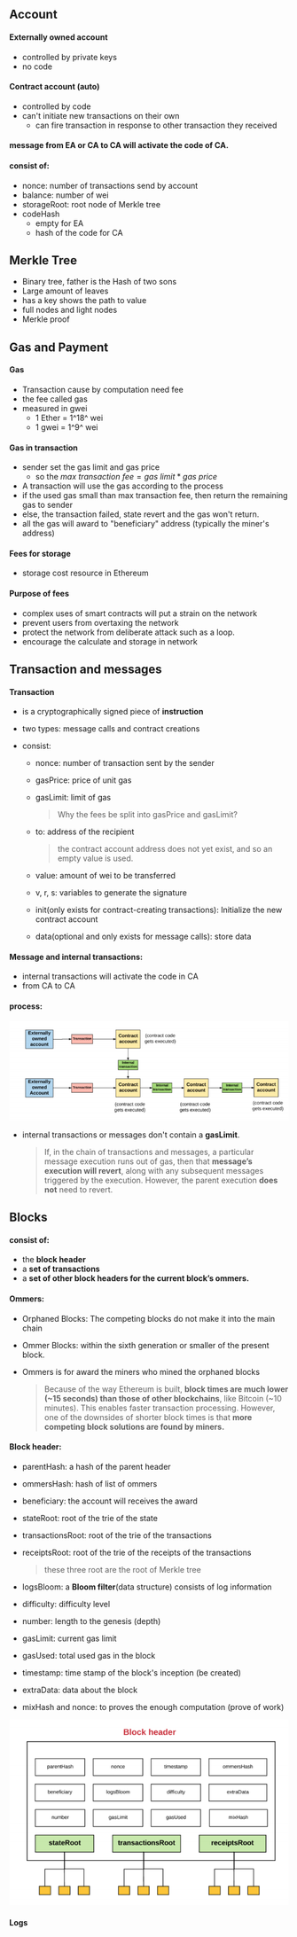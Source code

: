 ## Account

#### Externally owned account

- controlled by private keys
- no code

#### Contract account (auto)

- controlled by code
- can't initiate new transactions on their own
  - can fire transaction in response to other transaction they received

#### message from EA or CA to CA will activate the code of CA.

#### consist of:

- nonce: number of transactions send by account
- balance: number of wei
- storageRoot: root node of Merkle tree
- codeHash
  - empty for EA
  - hash of the code for CA



## Merkle Tree

- Binary tree, father is the Hash of two sons
- Large amount of leaves
- has a key shows the path to value
- full nodes and light nodes
- Merkle proof



## Gas and Payment

#### Gas

- Transaction cause by computation need fee
- the fee called gas
- measured in gwei
  - 1 Ether = 1^18^ wei
  - 1 gwei = 1^9^ wei

#### Gas in transaction

- sender set the gas limit and gas price
  - so the $max~transaction~fee = gas~limit * gas~price$
- A transaction will use the gas according to the process
- if the used gas small than max transaction fee, then return the remaining gas to sender
- else, the transaction failed, state revert and the gas won't return.
- all the gas will award to "beneficiary" address (typically the miner's address)

#### Fees for storage

- storage cost resource in Ethereum

#### Purpose of fees

- complex uses of smart contracts will put a strain on the network
- prevent users from overtaxing the network
- protect the network from deliberate attack such as a loop.
- encourage the calculate and storage in network



## Transaction and messages

#### Transaction

- is a cryptographically signed piece of **instruction**

- two types: message calls and contract creations

- consist:

  - nonce: number of transaction sent by the sender

  - gasPrice: price of unit gas

  - gasLimit: limit of gas

    > Why the fees be split into gasPrice and gasLimit?

  - to: address of the recipient

    > the contract account address does not yet exist, and so an empty value is used.

  - value: amount of wei to be transferred

  - v, r, s: variables to generate the signature

  - init(only exists for contract-creating transactions): Initialize the new contract account

  - data(optional and only exists for message calls): store data

#### Message and internal transactions:

- internal transactions will activate the code in CA
- from CA to CA

#### process:

![image-20200923111243358](note.assets/image-20200923111243358.png)
- internal transactions or messages don't contain a **gasLimit**.

  >  If, in the chain of transactions and messages, a particular message execution runs out of gas, then that **message’s execution will revert**, along with any subsequent messages triggered by the execution. However, the parent execution **does not** need to revert.

  

## Blocks

#### consist of: 

- the **block header**
- a **set of transactions**
- a **set of other block headers for the current block’s ommers.**

#### Ommers:

- Orphaned Blocks: The competing blocks do not make it into the main chain

- Ommer Blocks: within the sixth generation or smaller of the present block.

- Ommers is for award the miners who mined the orphaned blocks

  > Because of the way Ethereum is built, **block times are much lower (~15 seconds) than those of other blockchains**, like Bitcoin (~10 minutes). This enables faster transaction processing. However, one of the downsides of shorter block times is that **more competing block solutions are found by miners.**

#### Block header:

- parentHash: a hash of the parent header

- ommersHash: hash of list of ommers

- beneficiary: the account will receives the award

- stateRoot: root of the trie of the state

- transactionsRoot: root of the trie of the transactions

- receiptsRoot: root of the trie of the receipts of the transactions

  > these three root are the root of Merkle tree

- logsBloom: a **Bloom filter**(data structure) consists of log information

- difficulty: difficulty level

- number: length to the genesis (depth)

- gasLimit: current gas limit

- gasUsed: total used gas in the block

- timestamp: time stamp of the block's inception (be created)

- extraData: data about the block

- mixHash and nonce: to proves the enough computation (prove of work)

![image-20200923121529942](note.assets/image-20200923121529942.png)

#### Logs



